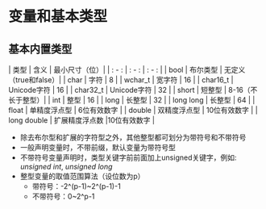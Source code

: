 # 变量和基本类型

## 基本内置类型

   | 类型  |  含义  |  最小尺寸（位）|
   | : - : | : - : | : - : |
   | bool | 布尔类型 | 无定义（true和false）|
   | char | 字符 | 8 |
   | wchar_t | 宽字符 | 16 |
   | char16_t | Unicode字符 | 16 | 
   | char32_t | Unicode字符 | 32 |
   | short | 短整型 | 8-16（不长于整型）|
   | int | 整型 | 16 |
   | long | 长整型 | 32 |
   | long long | 长整型 | 64 |
   | float | 单精度浮点型 | 6位有效数字 |
   | double | 双精度浮点型 | 10位有效数字 |
   | long double | 扩展精度浮点数 |10位有效数字 |
    
- 除去布尔型和扩展的字符型之外，其他整型都可划分为带符号和不带符号
- 一般声明变量时，不带前缀，默认变量为带符号型
- 不带符号变量声明时，类型关键字前前面加上unsigned关键字，例如: *unsigned int*, *unsigned long*
- 整型变量的取值范围算法（设位数为p）
    - 带符号：-2^(p-1)~2^(p-1)-1
    - 不带符号：0~2^p-1

